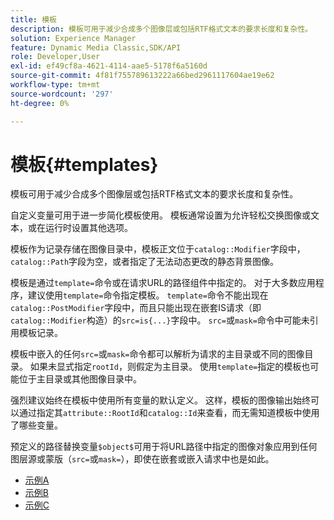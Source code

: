 ```yaml
---
title: 模板
description: 模板可用于减少合成多个图像层或包括RTF格式文本的要求长度和复杂性。
solution: Experience Manager
feature: Dynamic Media Classic,SDK/API
role: Developer,User
exl-id: ef49cf8a-4621-4114-aae5-5178f6a5160d
source-git-commit: 4f81f755789613222a66bed2961117604ae19e62
workflow-type: tm+mt
source-wordcount: '297'
ht-degree: 0%

---
```


# 模板{#templates}

模板可用于减少合成多个图像层或包括RTF格式文本的要求长度和复杂性。

自定义变量可用于进一步简化模板使用。 模板通常设置为允许轻松交换图像或文本，或在运行时设置其他选项。

模板作为记录存储在图像目录中，模板正文位于`catalog::Modifier`字段中，`catalog::Path`字段为空，或者指定了无法动态更改的静态背景图像。

模板是通过`template=`命令或在请求URL的路径组件中指定的。 对于大多数应用程序，建议使用`template=`命令指定模板。 `template=`命令不能出现在`catalog::PostModifier`字段中，而且只能出现在嵌套IS请求（即`catalog::Modifier`构造）的`src=is{...}`字段中。 `src=`或`mask=`命令中可能未引用模板记录。

模板中嵌入的任何`src=`或`mask=`命令都可以解析为请求的主目录或不同的图像目录。 如果未显式指定`rootId`，则假定为主目录。 使用`template=`指定的模板也可能位于主目录或其他图像目录中。

强烈建议始终在模板中使用所有变量的默认定义。 这样，模板的图像输出始终可以通过指定其`attribute::RootId`和`catalog::Id`来查看，而无需知道模板中使用了哪些变量。

预定义的路径替换变量`$object$`可用于将URL路径中指定的图像对象应用到任何图层源或蒙版（`src=`或`mask=`），即使在嵌套或嵌入请求中也是如此。

* [示例A](r-example-a.md)
* [示例B](r-example-b.md)
* [示例C](r-example-c.md)
